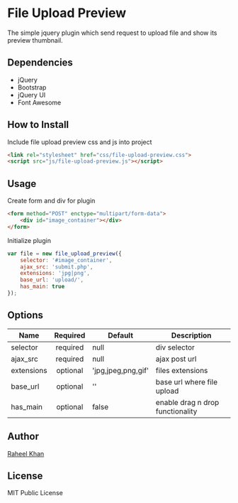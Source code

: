 # File Upload Preview
The simple jquery plugin which send request to upload file and show its preview thumbnail.

## Dependencies
- jQuery
- Bootstrap
- jQuery UI
- Font Awesome

## How to Install
Include file upload preview css and js into project
```html
<link rel="stylesheet" href="css/file-upload-preview.css">
<script src="js/file-upload-preview.js"></script>
```

## Usage
Create form and div for plugin
```html
<form method="POST" enctype="multipart/form-data">
    <div id="image_container"></div>
</form>
```
Initialize plugin
```javascript
var file = new file_upload_preview({
    selector: '#image_container',
    ajax_src: 'submit.php',
    extensions: 'jpg|png',
    base_url: 'upload/',
    has_main: true
});
```

## Options
Name | Required | Default | Description
--- | :---: | --- | ---
selector | required | null | div selector
ajax_src | required | null | ajax post url
extensions | optional | 'jpg,jpeg,png,gif' | files extensions
base_url | optional | '' | base url where file upload 
has_main | optional | false | enable drag n drop functionality

## Author
[Raheel Khan](https://github.com/dronzer92)

## License
MIT Public License
